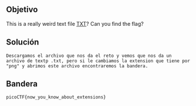 ## Objetivo
This is a really weird text file [TXT](https://jupiter.challenges.picoctf.org/static/e7e5d188621ee705ceeb0452525412ef/flag.txt)? Can you find the flag?
## Solución
```
Descargamos el archivo que nos da el reto y vemos que nos da un archivo de textp .txt, pero si le cambiamos la extension que tiene por "png" y abrimos este archivo encontraremos la bandera.
```
## Bandera
```
picoCTF{now_you_know_about_extensions}
```